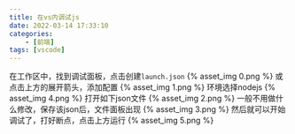 ```yaml
---
title: 在vs内调试js
date: 2022-03-14 17:33:10
categories: 
    - [前端]
tags: [vscode]
---
```

在工作区中，找到调试面板，点击创建`launch.json`
{% asset_img 0.png  %} 
或点击上方的展开箭头，添加配置
{% asset_img 1.png  %} 
环境选择nodejs
{% asset_img 4.png  %} 
打开如下json文件
{% asset_img 2.png  %} 
一般不用做什么修改，保存该json后，文件面板出现
{% asset_img 3.png  %} 
然后就可以开始调试了，打好断点，点击上方运行
{% asset_img 5.png  %} 





